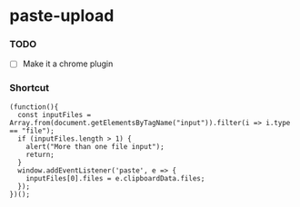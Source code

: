 paste-upload
============
### TODO
- [ ] Make it a chrome plugin

### Shortcut
```
(function(){
  const inputFiles = Array.from(document.getElementsByTagName("input")).filter(i => i.type == "file");
  if (inputFiles.length > 1) {
    alert("More than one file input");
    return;
  }
  window.addEventListener('paste', e => {
    inputFiles[0].files = e.clipboardData.files;
  });
})();
```
